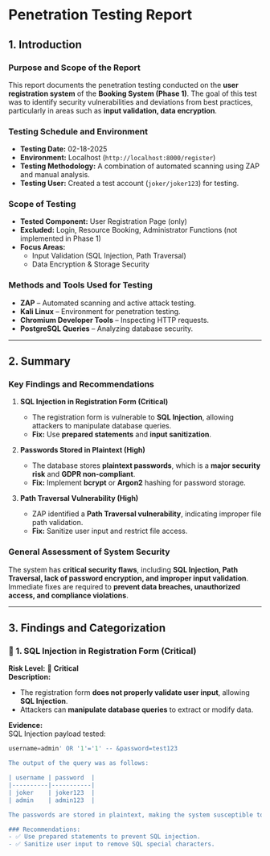# **Penetration Testing Report**

## **1. Introduction**

### **Purpose and Scope of the Report**
This report documents the penetration testing conducted on the **user registration system** of the **Booking System (Phase 1)**. The goal of this test was to identify security vulnerabilities and deviations from best practices, particularly in areas such as **input validation, data encryption**.

### **Testing Schedule and Environment**
- **Testing Date:** 02-18-2025
- **Environment:** Localhost (`http://localhost:8000/register`)
- **Testing Methodology:** A combination of automated scanning using ZAP and manual analysis.
- **Testing User:** Created a test account (`joker/joker123`) for testing.

### **Scope of Testing**
- **Tested Component:** User Registration Page (only)
- **Excluded:** Login, Resource Booking, Administrator Functions (not implemented in Phase 1)
- **Focus Areas:**
  - Input Validation (SQL Injection, Path Traversal)
  - Data Encryption & Storage Security

### **Methods and Tools Used for Testing**
- **ZAP** – Automated scanning and active attack testing.
- **Kali Linux** – Environment for penetration testing.
- **Chromium Developer Tools** – Inspecting HTTP requests.
- **PostgreSQL Queries** – Analyzing database security.

---

## **2. Summary**

### **Key Findings and Recommendations**
1. **SQL Injection in Registration Form (Critical)**  
   - The registration form is vulnerable to **SQL Injection**, allowing attackers to manipulate database queries.  
   - **Fix:** Use **prepared statements** and **input sanitization**.

2. **Passwords Stored in Plaintext (High)**  
   - The database stores **plaintext passwords**, which is a **major security risk** and **GDPR non-compliant**.  
   - **Fix:** Implement **bcrypt** or **Argon2** hashing for password storage.

3. **Path Traversal Vulnerability (High)**  
   - ZAP identified a **Path Traversal vulnerability**, indicating improper file path validation.  
   - **Fix:** Sanitize user input and restrict file access.

### **General Assessment of System Security**
The system has **critical security flaws**, including **SQL Injection, Path Traversal, lack of password encryption, and improper input validation**. Immediate fixes are required to **prevent data breaches, unauthorized access, and compliance violations**.

---

## **3. Findings and Categorization**

### **🔴 1. SQL Injection in Registration Form (Critical)**
**Risk Level:** 🔴 **Critical**  
**Description:**  
- The registration form **does not properly validate user input**, allowing **SQL Injection**.
- Attackers can **manipulate database queries** to extract or modify data.

**Evidence:**  
SQL Injection payload tested:  
```sql
username=admin' OR '1'='1' -- &password=test123

The output of the query was as follows:

| username | password  |
|----------|-----------|
| joker    | joker123  |
| admin    | admin123  |

The passwords are stored in plaintext, making the system susceptible to unauthorized access.

### Recommendations:
- ✅ Use prepared statements to prevent SQL injection.
- ✅ Sanitize user input to remove SQL special characters.